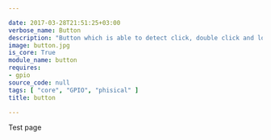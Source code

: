 ```yaml
---

date: 2017-03-28T21:51:25+03:00
verbose_name: Button
description: "Button which is able to detect click, double click and long click events"
image: button.jpg
is_core: True
module_name: button
requires:
- gpio
source_code: null
tags: [ "core", "GPIO", "phisical" ]
title: button

---
```


Test page